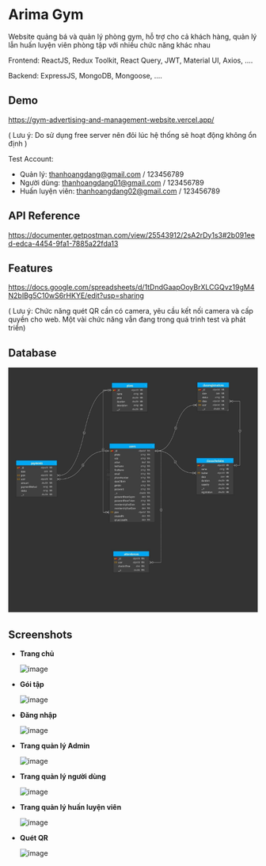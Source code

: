 
# Arima Gym

Website quảng bá và quản lý phòng gym, hỗ trợ cho cả khách hàng, quản lý lẫn huấn luyện viên phòng tập với nhiều chức năng khác nhau

Frontend: ReactJS, Redux Toolkit, React Query, JWT, Material UI, Axios, ....

Backend: ExpressJS, MongoDB, Mongoose, ....



## Demo

https://gym-advertising-and-management-website.vercel.app/

( Lưu ý: Do sử dụng free server nên đôi lúc hệ thống sẽ hoạt động không ổn định )

Test Account:
- Quản lý: thanhoangdang@gmail.com / 123456789
- Người dùng: thanhoangdang01@gmail.com / 123456789
- Huấn luyện viên: thanhoangdang02@gmail.com / 123456789


## API Reference

https://documenter.getpostman.com/view/25543912/2sA2rDy1s3#2b091eed-edca-4454-9fa1-7885a22fda13


## Features

https://docs.google.com/spreadsheets/d/1tDndGaapOoyBrXLCGQvz19gM4N2bIBg5C10wS6rHKYE/edit?usp=sharing

( Lưu ý: Chức năng quét QR cần có camera, yêu cầu kết nối camera và cấp quyền cho web. Một vài chức năng vẫn đang trong quá trình test và phát triển)

## Database

![image](https://github.com/Almira-Junny/Arima_Gym/blob/main/Images/1.png)

## Screenshots

- **Trang chủ**

    ![image](https://www.dropbox.com/scl/fi/k1ium9tmxz9s559j6uoop/Untitled.png?rlkey=preo8wntqabrn123yjkik433d&dl=0)

- **Gói tập**

    ![image](https://github-production-user-asset-6210df.s3.amazonaws.com/71836205/308276641-bf85bb51-ffd4-447e-b722-f6ec0e47e537.png?X-Amz-Algorithm=AWS4-HMAC-SHA256&X-Amz-Credential=AKIAVCODYLSA53PQK4ZA%2F20240227%2Fus-east-1%2Fs3%2Faws4_request&X-Amz-Date=20240227T175741Z&X-Amz-Expires=300&X-Amz-Signature=e8dd3cbf9ec0e38e0ec10e269cd43842fb183a7b57377be827210d0451b089eb&X-Amz-SignedHeaders=host&actor_id=0&key_id=0&repo_id=0)

- **Đăng nhập**

    ![image](https://github-production-user-asset-6210df.s3.amazonaws.com/71836205/308276884-86f930a5-1a4a-4f62-8c4c-a77f0e8f5c37.png?X-Amz-Algorithm=AWS4-HMAC-SHA256&X-Amz-Credential=AKIAVCODYLSA53PQK4ZA%2F20240227%2Fus-east-1%2Fs3%2Faws4_request&X-Amz-Date=20240227T175802Z&X-Amz-Expires=300&X-Amz-Signature=7e90e8203e015cc761b7b5ff969bbb021331de9d0cf554a4a25bf04f55cb0ad9&X-Amz-SignedHeaders=host&actor_id=0&key_id=0&repo_id=0)

- **Trang quản lý Admin**

    ![image](https://github-production-user-asset-6210df.s3.amazonaws.com/71836205/308277066-126a4801-2dc2-4775-b536-d9a5cf661db1.png?X-Amz-Algorithm=AWS4-HMAC-SHA256&X-Amz-Credential=AKIAVCODYLSA53PQK4ZA%2F20240227%2Fus-east-1%2Fs3%2Faws4_request&X-Amz-Date=20240227T175812Z&X-Amz-Expires=300&X-Amz-Signature=5bf28414df14e49248cd812a8fc11678df2ad8396dbf29bba8d337d8ba70aed0&X-Amz-SignedHeaders=host&actor_id=0&key_id=0&repo_id=0)

- **Trang quản lý người dùng**

     ![image](https://github-production-user-asset-6210df.s3.amazonaws.com/71836205/308277280-d38336f3-e850-426b-b6ea-8487c05f4506.png?X-Amz-Algorithm=AWS4-HMAC-SHA256&X-Amz-Credential=AKIAVCODYLSA53PQK4ZA%2F20240227%2Fus-east-1%2Fs3%2Faws4_request&X-Amz-Date=20240227T175822Z&X-Amz-Expires=300&X-Amz-Signature=97f0dcb541484f07765d5ac0efe72673e904de5dd08d89a7b0d6fd58d7b6ddb8&X-Amz-SignedHeaders=host&actor_id=0&key_id=0&repo_id=0)

- **Trang quản lý huấn luyện viên**

    ![image](https://github-production-user-asset-6210df.s3.amazonaws.com/71836205/308278432-5eb1b618-6227-4c95-949d-85ea7dd7740b.png?X-Amz-Algorithm=AWS4-HMAC-SHA256&X-Amz-Credential=AKIAVCODYLSA53PQK4ZA%2F20240227%2Fus-east-1%2Fs3%2Faws4_request&X-Amz-Date=20240227T175833Z&X-Amz-Expires=300&X-Amz-Signature=6ccd57b0cf2f7e50eafcc6d028ea8228c4f039648fe7aac082f365eee26e08fa&X-Amz-SignedHeaders=host&actor_id=0&key_id=0&repo_id=0)

- **Quét QR**

    ![image](https://github-production-user-asset-6210df.s3.amazonaws.com/71836205/308278737-d503d451-64b8-49df-ad01-69da056dc3a5.png?X-Amz-Algorithm=AWS4-HMAC-SHA256&X-Amz-Credential=AKIAVCODYLSA53PQK4ZA%2F20240227%2Fus-east-1%2Fs3%2Faws4_request&X-Amz-Date=20240227T175845Z&X-Amz-Expires=300&X-Amz-Signature=ea86169314e5ac056d59a36cf2fd6694d121d6e7f729f2dd45abc34f890519da&X-Amz-SignedHeaders=host&actor_id=0&key_id=0&repo_id=0)
